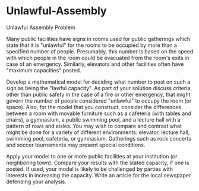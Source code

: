 # Unlawful-Assembly
Unlawful Assembly
Problem	 
 	
Many public facilities have signs in rooms used for public gatherings which state that it is "unlawful" for the rooms to be occupied by more than a specified number of people. Presumably, this number is based on the speed with which people in the room could be evacuated from the room's exits in case of an emergency. Similarly, elevators and other facilities often have "maximum capacities" posted.

Develop a mathematical model for deciding what number to post on such a sign as being the "lawful capacity". As part of your solution discuss criteria, other than public safety in the case of a fire or other emergency, that might govern the number of people considered "unlawful" to occupy the room (or space). Also, for the model that you construct, consider the differences between a room with movable furniture such as a cafeteria (with tables and chairs), a gymnasium, a public swimming pool, and a lecture hall with a pattern of rows and aisles. You may wish to compare and contrast what might be done for a variety of different environments: elevator, lecture hall, swimming pool, cafeteria, or gymnasium. Gatherings such as rock concerts and soccer tournaments may present special conditions.

Apply your model to one or more public facilities at your institution (or neighboring town). Compare your results with the stated capacity, if one is posted. If used, your model is likely to be challenged by parties with interests in increasing the capacity. Write an article for the local newspaper defending your analysis.
